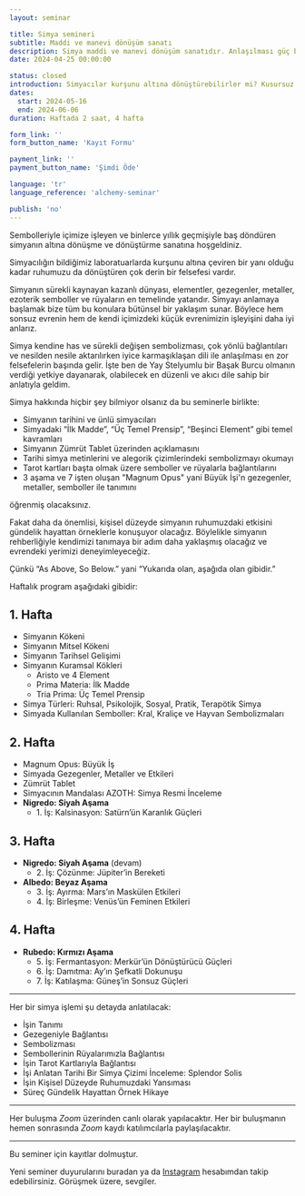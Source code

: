 ```yaml
---
layout: seminar

title: Simya semineri
subtitle: Maddi ve manevi dönüşüm sanatı
description: Simya maddi ve manevi dönüşüm sanatıdır. Anlaşılması güç bir felsefe gibi görünse de aslında temeli belli başlı ilkelere daynır.
date: 2024-04-25 00:00:00

status: closed
introduction: Simyacılar kurşunu altına dönüştürebilirler mi? Kusursuz Felsefe Taşı'nı aramak aslında nedir? Peki bu dönüşüm ile insan ruhunun yetkinleştirilmesi arasında nasıl bir bağ var?<br/>Bu seminer size gerçek simyacılığın kapılarını açacak. Hem de çok sade ve basit bir anlatımla.
dates:
  start: 2024-05-16
  end: 2024-06-06
duration: Haftada 2 saat, 4 hafta

form_link: ''
form_button_name: 'Kayıt Formu'

payment_link: ''
payment_button_name: 'Şimdi Öde'

language: 'tr'
language_reference: 'alchemy-seminar'

publish: 'no'
---
```


Sembolleriyle içimize işleyen ve binlerce yıllık geçmişiyle baş döndüren simyanın altına dönüşme ve dönüştürme sanatına hoşgeldiniz.

Simyacılığın bildiğimiz laboratuarlarda kurşunu altına çeviren bir yanı olduğu kadar ruhumuzu da dönüştüren çok derin bir felsefesi vardır.

Simyanın sürekli kaynayan kazanlı dünyası, elementler, gezegenler, metaller, ezoterik semboller ve rüyaların en temelinde yatandır. Simyayı anlamaya başlamak bize tüm bu konulara bütünsel bir yaklaşım sunar. Böylece hem sonsuz evrenin hem de kendi içimizdeki küçük evrenimizin işleyişini daha iyi anlarız.

Simya kendine has ve sürekli değişen sembolizması, çok yönlü bağlantıları ve nesilden nesile  aktarılırken iyice karmaşıklaşan dili ile anlaşılması en zor felsefelerin başında gelir.  İşte ben de Yay Stelyumlu bir Başak Burcu olmanın verdiği yetkiye dayanarak, olabilecek en düzenli ve akıcı dile sahip bir anlatıyla geldim.

Simya hakkında hiçbir şey bilmiyor olsanız da bu seminerle birlikte:

+ Simyanın tarihini ve ünlü simyacıları
+ Simyadaki “İlk Madde”, “Üç Temel Prensip”, “Beşinci Element” gibi temel kavramları
+ Simyanın Zümrüt Tablet üzerinden açıklamasını
+ Tarihi simya metinlerini ve alegorik çizimlerindeki sembolizmayı okumayı
+ Tarot kartları başta olmak üzere semboller ve rüyalarla bağlantılarını
+ 3 aşama ve 7 işten oluşan "Magnum Opus" yani Büyük İşi'n gezegenler, metaller, semboller ile tanımını

öğrenmiş olacaksınız.

Fakat daha da önemlisi, kişisel düzeyde simyanın ruhumuzdaki etkisini gündelik hayattan örneklerle konuşuyor olacağız. Böylelikle simyanın rehberliğiyle kendimizi tanımaya bir adım daha yaklaşmış olacağız ve evrendeki yerimizi deneyimleyeceğiz. 

Çünkü “As Above, So Below.” yani “Yukarıda olan, aşağıda olan gibidir.” 

Haftalık program aşağıdaki gibidir:

## 1. Hafta

+ Simyanın Kökeni
+ Simyanın Mitsel Kökeni
+ Simyanın Tarihsel Gelişimi
+ Simyanın Kuramsal Kökleri
    + Aristo ve 4 Element
    + Prima Materia: İlk Madde
    + Tria Prima: Üç Temel Prensip
+ Simya Türleri: Ruhsal, Psikolojik, Sosyal, Pratik, Terapötik Simya
+ Simyada Kullanılan Semboller: Kral, Kraliçe ve Hayvan Sembolizmaları

## 2. Hafta

+ Magnum Opus: Büyük İş
+ Simyada Gezegenler, Metaller ve Etkileri
+ Zümrüt Tablet
+ Simyacının Mandalası AZOTH: Simya Resmi İnceleme
+ **Nigredo: Siyah Aşama**
    + 1\. İş: Kalsinasyon: Satürn’ün Karanlık Güçleri

## 3. Hafta

+ **Nigredo: Siyah Aşama** (devam)
    + 2\. İş: Çözünme: Jüpiter’in Bereketi
+ **Albedo: Beyaz Aşama**
    + 3\. İş: Ayırma: Mars’ın Maskülen Etkileri
    + 4\. İş: Birleşme: Venüs’ün Feminen Etkileri

## 4. Hafta

+ **Rubedo: Kırmızı Aşama**
    + 5\. İş: Fermantasyon: Merkür’ün Dönüştürücü Güçleri
    + 6\. İş: Damıtma: Ay’ın Şefkatli Dokunuşu
    + 7\. İş: Katılaşma: Güneş’in Sonsuz Güçleri

---

Her bir simya işlemi şu detayda anlatılacak:

+ İşin Tanımı
+ Gezegeniyle Bağlantısı
+ Sembolizması
+ Sembollerinin Rüyalarımızla Bağlantısı
+ İşin Tarot Kartlarıyla  Bağlantısı
+ İşi Anlatan Tarihi Bir Simya Çizimi İnceleme: Splendor Solis
+ İşin Kişisel Düzeyde Ruhumuzdaki Yansıması
+ Süreç Gündelik Hayattan Örnek Hikaye

---

Her buluşma *Zoom* üzerinden canlı olarak yapılacaktır. Her bir buluşmanın hemen sonrasında *Zoom* kaydı katılımcılarla paylaşılacaktır.

---

Bu seminer için kayıtlar dolmuştur.

Yeni seminer duyurularını buradan ya da [Instagram](https://www.instagram.com/takatukahane "Instagram Takatukahane") hesabımdan takip edebilirsiniz. Görüşmek üzere, sevgiler.